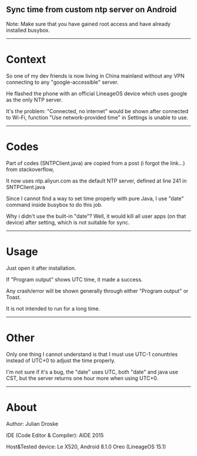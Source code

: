 ## Sync time from custom ntp server on Android

Note: Make sure that you have gained root access and have already installed busybox.


***

# Context

So one of my dev friends is now living in China mainland without any VPN connecting to any "google-accessible" server.

He flashed the phone with an official LineageOS device which uses google as the only NTP server.

It's the problem: "Connected, no internet" would be shown after connected to Wi-Fi, function "Use network-provided time" in Settings is unable to use.


***

# Codes

Part of codes (SNTPClient.java) are copied from a post (i forgot the link...) from stackoverflow, 

It now uses ntp.aliyun.com as the default NTP server, defined at line 241 in SNTPClient.java

Since I cannot find a way to set time properly with pure Java, I use "date" command inside busybox to do this job.

Why i didn't use the built-in "date"? Well, it would kill all user apps (on that device) after setting, which is not suitable for sync.


***

# Usage

Just open it after installation.

If "Program output" shows UTC time, it made a success.

Any crash/error will be shown generally through either "Program output" or Toast.

It is not intended to run for a long time.

***

# Other

Only one thing I cannot understand is that I must use UTC-1 conuntries instead of UTC+0 to adjust the time properly.

I'm not sure if it's a bug, the "date" uses UTC, both "date" and java use CST, but the server returns one hour more when using UTC+0.

***

# About

Author: Julian Droske

IDE (Code Editor & Compiler): AIDE 2015

Host&Tested device: Le X520, Android 8.1.0 Oreo (LineageOS 15.1)
